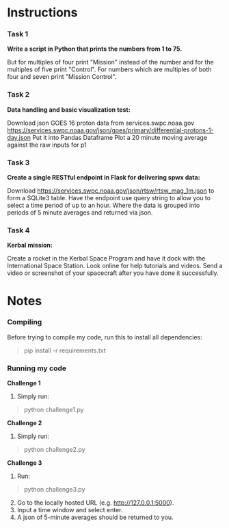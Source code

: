 # Instructions


### Task 1

**Write a script in Python that prints the numbers from 1 to 75.**

But for multiples of four print "Mission" instead of the number and for the multiples of five print "Control". For numbers which are multiples of both four and seven print "Mission Control".


### Task 2

**Data handling and basic visualization test:**

Download json GOES 16 proton data from services.swpc.noaa.gov
https://services.swpc.noaa.gov/json/goes/primary/differential-protons-1-day.json
Put it into Pandas Dataframe Plot a 20 minute moving average against the raw inputs for p1

### Task 3

**Create a single RESTful endpoint in Flask for delivering spwx data:**

Download https://services.swpc.noaa.gov/json/rtsw/rtsw_mag_1m.json to form a SQLite3 table.
Have the endpoint use query string to allow you to select a time period of up to an hour. Where the data is grouped into periods of 5 minute averages and returned via json.

### Task 4

**Kerbal mission:**

Create a rocket in the Kerbal Space Program and have it dock with the International Space Station. Look online for help tutorials and videos. Send a video or screenshot of your spacecraft after you have done it successfully.


# Notes

### Compiling

Before trying to compile my code, run this to install all dependencies:

> pip install -r requirements.txt

### Running my code

**Challenge 1**

1. Simply run:

> python challenge1.py

**Challenge 2**

1. Simply run:

>python challenge2.py

**Challenge 3**

1. Run:

>python challenge3.py

2. Go to the locally hosted URL (e.g. http://127.0.0.1:5000).
3. Input a time window and select enter.
4. A json of 5-minute averages should be returned to you.

